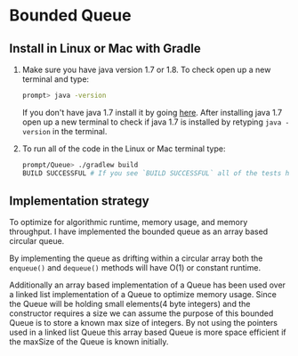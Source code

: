 # Bounded Queue

## Install in Linux or Mac with Gradle

1. Make sure you have java version 1.7 or 1.8. To check open up a new terminal and type:
   ```sh
   prompt> java -version
   ```  
   If you don't have java 1.7 install it by going [
   here](http://www.oracle.com/technetwork/java/javase/downloads/jdk7-downloads-1880260.html). 
   After installing java 1.7 open up a new terminal to check if java 1.7 is 
   installed by retyping `java -version` in the terminal.

2. To run all of the code in the Linux or Mac terminal type:
   ```sh
   prompt/Queue> ./gradlew build
   BUILD SUCCESSFUL # If you see `BUILD SUCCESSFUL` all of the tests have passed! 
   ```

## Implementation strategy
To optimize for algorithmic runtime, memory usage, and memory throughput. I
have implemented the bounded queue as an array based circular queue.  
  
By implementing the queue as drifting within a circular array both the 
`enqueue()` and `dequeue()` methods will have O(1) or constant runtime.

Additionally an array based implementation of a Queue has been used over a 
linked list implementation of a Queue to optimize memory usage. Since the Queue 
will be holding small elements(4 byte integers) and the constructor requires
a size we can assume the purpose of this bounded Queue is to store
a known max size of integers. By not using the pointers used in a linked list
Queue this array based Queue is more space efficient if the maxSize
of the Queue is known initially.